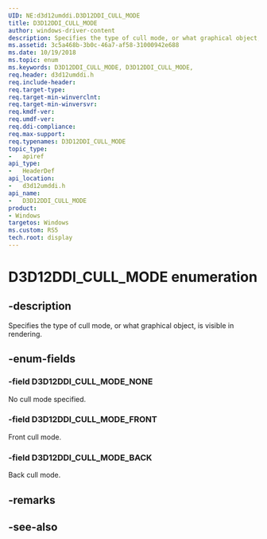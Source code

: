 ```yaml
---
UID: NE:d3d12umddi.D3D12DDI_CULL_MODE
title: D3D12DDI_CULL_MODE
author: windows-driver-content
description: Specifies the type of cull mode, or what graphical object, is visible in rendering.
ms.assetid: 3c5a468b-3b0c-46a7-af58-31000942e688
ms.date: 10/19/2018
ms.topic: enum
ms.keywords: D3D12DDI_CULL_MODE, D3D12DDI_CULL_MODE, 
req.header: d3d12umddi.h
req.include-header:
req.target-type:
req.target-min-winverclnt:
req.target-min-winversvr:
req.kmdf-ver:
req.umdf-ver:
req.ddi-compliance:
req.max-support:
req.typenames: D3D12DDI_CULL_MODE
topic_type: 
-	apiref
api_type: 
-	HeaderDef
api_location: 
-	d3d12umddi.h
api_name: 
-	D3D12DDI_CULL_MODE
product:
- Windows
targetos: Windows
ms.custom: RS5
tech.root: display
---
```


# D3D12DDI_CULL_MODE enumeration

## -description

Specifies the type of cull mode, or what graphical object, is visible in rendering.

## -enum-fields

### -field D3D12DDI_CULL_MODE_NONE

No cull mode specified.

### -field D3D12DDI_CULL_MODE_FRONT

Front cull mode.

### -field D3D12DDI_CULL_MODE_BACK

Back cull mode.

## -remarks

## -see-also
